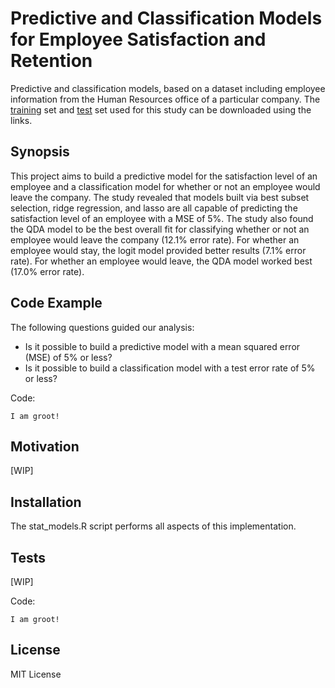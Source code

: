 # Predictive and Classification Models for Employee Satisfaction and Retention

Predictive and classification models, based on a dataset including employee information from the Human Resources office of a particular company. The [training](https://raw.githubusercontent.com/luisra/stat-models/master/HR_train.csv) set and [test](https://raw.githubusercontent.com/luisra/stat-models/master/HR_test.csv) set used for this study can be downloaded using the links.

## Synopsis

This project aims to build a predictive model for the satisfaction level of an employee and a classification model for whether or not an employee would leave the company. The study revealed that models built via best subset selection, ridge regression, and lasso are all capable of predicting the satisfaction level of an employee with a MSE of 5%. The study also found the QDA model to be the best overall fit for classifying whether or not an employee would leave the company (12.1% error rate). For whether an employee would stay, the logit model provided better results (7.1% error rate). For whether an employee would leave, the QDA model worked best (17.0% error rate).

## Code Example

The following questions guided our analysis:
* Is it possible to build a predictive model with a mean squared error (MSE) of 5% or less?
* Is it possible to build a classification model with a test error rate of 5% or less?

Code:
```
I am groot!
```

## Motivation

[WIP]

## Installation

The stat_models.R script performs all aspects of this implementation.

## Tests

[WIP]

Code:
```
I am groot!
```

## License

MIT License
